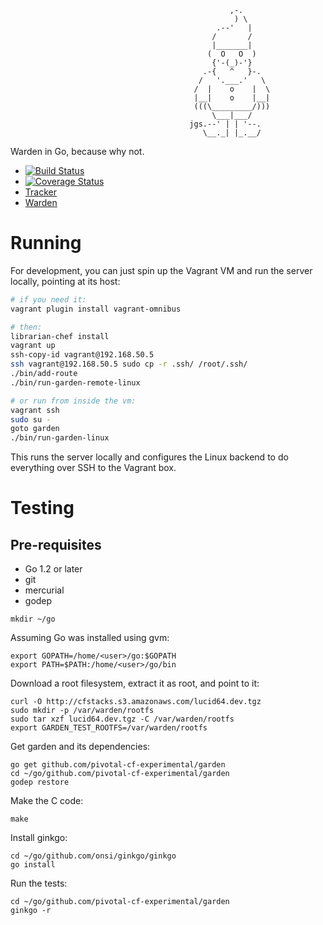 ```
                                                 ,-.
                                                  ) \
                                              .--'   |
                                             /       /
                                             |_______|
                                            (  O   O  )
                                             {'-(_)-'}
                                           .-{   ^   }-.
                                          /   '.___.'   \
                                         /  |    o    |  \
                                         |__|    o    |__|
                                         (((\_________/)))
                                             \___|___/
                                        jgs.--' | | '--.
                                           \__._| |_.__/
```

Warden in Go, because why not.

* [![Build Status](https://travis-ci.org/pivotal-cf-experimental/garden.png?branch=master)](https://travis-ci.org/pivotal-cf-experimental/garden)
* [![Coverage Status](https://coveralls.io/repos/pivotal-cf-experimental/garden/badge.png?branch=HEAD)](https://coveralls.io/r/pivotal-cf-experimental/garden?branch=HEAD)
* [Tracker](https://www.pivotaltracker.com/s/projects/962374)
* [Warden](https://github.com/cloudfoundry/warden)

# Running

For development, you can just spin up the Vagrant VM and run the server
locally, pointing at its host:

```bash
# if you need it:
vagrant plugin install vagrant-omnibus

# then:
librarian-chef install
vagrant up
ssh-copy-id vagrant@192.168.50.5
ssh vagrant@192.168.50.5 sudo cp -r .ssh/ /root/.ssh/
./bin/add-route
./bin/run-garden-remote-linux

# or run from inside the vm:
vagrant ssh
sudo su -
goto garden
./bin/run-garden-linux
```

This runs the server locally and configures the Linux backend to do everything
over SSH to the Vagrant box.

# Testing

## Pre-requisites

* Go 1.2 or later
* git
* mercurial
* godep

```
mkdir ~/go
```

Assuming Go was installed using gvm:
```
export GOPATH=/home/<user>/go:$GOPATH
export PATH=$PATH:/home/<user>/go/bin
```

Download a root filesystem, extract it as root, and point to it:
```
curl -O http://cfstacks.s3.amazonaws.com/lucid64.dev.tgz
sudo mkdir -p /var/warden/rootfs
sudo tar xzf lucid64.dev.tgz -C /var/warden/rootfs
export GARDEN_TEST_ROOTFS=/var/warden/rootfs
```

Get garden and its dependencies:
```
go get github.com/pivotal-cf-experimental/garden
cd ~/go/github.com/pivotal-cf-experimental/garden
godep restore
```

Make the C code:
```
make
```

Install ginkgo:
```
cd ~/go/github.com/onsi/ginkgo/ginkgo
go install
```

Run the tests:
```
cd ~/go/github.com/pivotal-cf-experimental/garden
ginkgo -r
```
